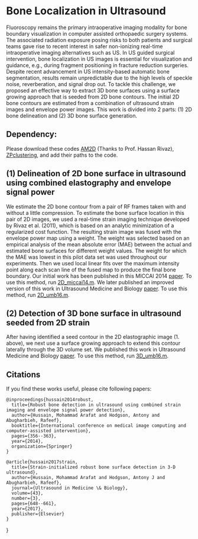 # Bone Localization in Ultrasound
Fluoroscopy remains the primary intraoperative imaging modality for bone boundary visualization in computer assisted orthopaedic surgery systems. The associated radiation exposure posing risks to both patients and surgical teams gave rise to recent interest in safer non-ionizing real-time intraoperative imaging alternatives such as US. In US guided surgical intervention, bone localization in US images is essential for visualization and guidance, e.g., during fragment positioning in fracture reduction surgeries. Despite recent advancement in US intensity-based automatic bone segmentation, results remain unpredictable due to the high levels of speckle noise, reverberation, and signal drop out. To tackle this challenge, we proposed an effective way to extract 3D bone surfaces using a surface growing approach that is seeded from 2D bone contours. The initial 2D bone contours are estimated from a combination of ultrasound strain images and envelope power images. This work is divided into 2 parts: (1) 2D bone delineation and (2) 3D bone surface generation. 

## Dependency: 
Please download these codes [AM2D](https://drive.google.com/drive/folders/1YvwJpDvTbegXX38hevTk-bX1b79h9k7C?usp=sharing) (Thanks to Prof. Hassan Rivaz), [ZPclustering](https://drive.google.com/drive/folders/19VYSLNLCDRiZhjlSNBvysQW-GDL2H-31?usp=sharing), and add their paths to the code.

## (1) Delineation of 2D bone surface in ultrasound using combined elastography and envelope signal power
We estimate the 2D bone contour from a pair of RF frames taken with and without a little compression. To estimate the bone surface location in this pair of 2D images, we used a real-time strain imaging technique developed by Rivaz et al. (2011), which is based on an analytic minimization of a regularized cost function. The resulting strain image was fused with the envelope power map using a weight. The weight was selected based on an empirical analysis of the mean absolute error (MAE) between the actual and estimated bone surfaces for different weight values. The weight for which the MAE was lowest in this pilot data set was used throughout our experiments. Then we used local linear fits over the maximum intensity point along each scan line of the fused map to produce the final bone boundary. Our initial work has been published in this MICCAI 2014 [paper](https://arafathm.github.io/assets/pdf/MICCAI2014.pdf). To use this method, run [2D_miccai14.m](https://github.com/marafathussain/bone_localization_in_ultrasound/blob/main/2D_miccai14.m). We later published an improved version of this work in Ultrasound Medicine and Biology [paper](https://arafathm.github.io/assets/pdf/Arafat_UMB17.pdf). To use this method, run [2D_umb16.m](https://github.com/marafathussain/bone_localization_in_ultrasound/blob/main/2D_umb16.m).   

## (2) Detection of 3D bone surface in ultrasound seeded from 2D strain
After having identified a seed contour in the 2D elastographic image (1. above), we next use a surface growing approach to extend this contour laterally through the 3D volume set. We published this work in Ultrasound Medicine and Biology [paper](https://arafathm.github.io/assets/pdf/Arafat_UMB17.pdf). To use this method, run [3D_umb16.m](https://github.com/marafathussain/bone_localization_in_ultrasound/blob/main/3D_umb16.m).   

## Citations
If you find these works useful, please cite following papers:
```
@inproceedings{hussain2014robust,
  title={Robust bone detection in ultrasound using combined strain imaging and envelope signal power detection},
  author={Hussain, Mohammad Arafat and Hodgson, Antony and Abugharbieh, Rafeef},
  booktitle={International conference on medical image computing and computer-assisted intervention},
  pages={356--363},
  year={2014},
  organization={Springer}
}
```

```
@article{hussain2017strain,
  title={Strain-initialized robust bone surface detection in 3-D ultrasound},
  author={Hussain, Mohammad Arafat and Hodgson, Antony J and Abugharbieh, Rafeef},
  journal={Ultrasound in Medicine \& Biology},
  volume={43},
  number={3},
  pages={648--661},
  year={2017},
  publisher={Elsevier}
}
```
}
